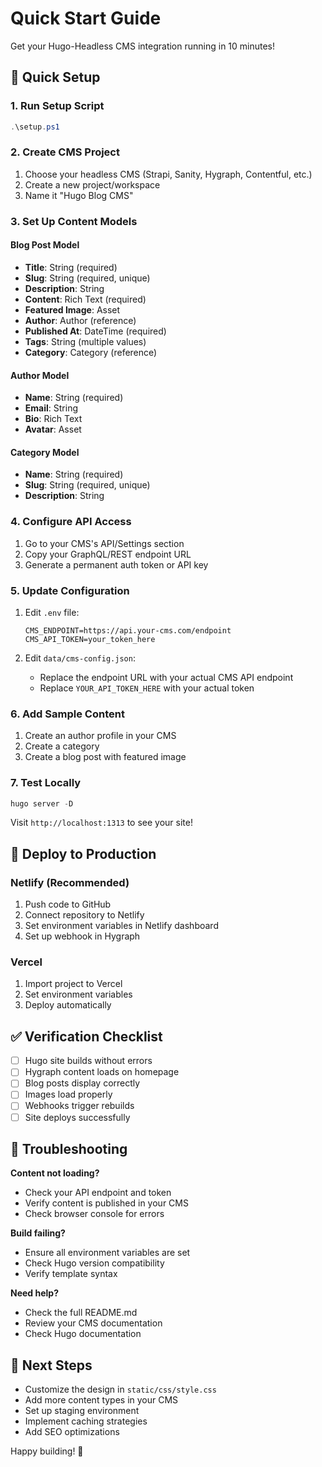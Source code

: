 # Quick Start Guide

Get your Hugo-Headless CMS integration running in 10 minutes!

## 🚀 Quick Setup

### 1. Run Setup Script
```powershell
.\setup.ps1
```

### 2. Create CMS Project
1. Choose your headless CMS (Strapi, Sanity, Hygraph, Contentful, etc.)
2. Create a new project/workspace
3. Name it "Hugo Blog CMS"

### 3. Set Up Content Models

#### Blog Post Model
- **Title**: String (required)
- **Slug**: String (required, unique)
- **Description**: String
- **Content**: Rich Text (required)
- **Featured Image**: Asset
- **Author**: Author (reference)
- **Published At**: DateTime (required)
- **Tags**: String (multiple values)
- **Category**: Category (reference)

#### Author Model
- **Name**: String (required)
- **Email**: String
- **Bio**: Rich Text
- **Avatar**: Asset

#### Category Model
- **Name**: String (required)
- **Slug**: String (required, unique)
- **Description**: String

### 4. Configure API Access
1. Go to your CMS's API/Settings section
2. Copy your GraphQL/REST endpoint URL
3. Generate a permanent auth token or API key

### 5. Update Configuration
1. Edit `.env` file:
   ```
   CMS_ENDPOINT=https://api.your-cms.com/endpoint
   CMS_API_TOKEN=your_token_here
   ```

2. Edit `data/cms-config.json`:
   - Replace the endpoint URL with your actual CMS API endpoint
   - Replace `YOUR_API_TOKEN_HERE` with your actual token

### 6. Add Sample Content
1. Create an author profile in your CMS
2. Create a category
3. Create a blog post with featured image

### 7. Test Locally
```powershell
hugo server -D
```

Visit `http://localhost:1313` to see your site!

## 🚀 Deploy to Production

### Netlify (Recommended)
1. Push code to GitHub
2. Connect repository to Netlify
3. Set environment variables in Netlify dashboard
4. Set up webhook in Hygraph

### Vercel
1. Import project to Vercel
2. Set environment variables
3. Deploy automatically

## ✅ Verification Checklist

- [ ] Hugo site builds without errors
- [ ] Hygraph content loads on homepage
- [ ] Blog posts display correctly
- [ ] Images load properly
- [ ] Webhooks trigger rebuilds
- [ ] Site deploys successfully

## 🔧 Troubleshooting

**Content not loading?**
- Check your API endpoint and token
- Verify content is published in your CMS
- Check browser console for errors

**Build failing?**
- Ensure all environment variables are set
- Check Hugo version compatibility
- Verify template syntax

**Need help?**
- Check the full README.md
- Review your CMS documentation
- Check Hugo documentation

## 🎯 Next Steps

- Customize the design in `static/css/style.css`
- Add more content types in your CMS
- Set up staging environment
- Implement caching strategies
- Add SEO optimizations

Happy building! 🚀
